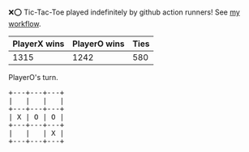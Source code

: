 :x::o: Tic-Tac-Toe played indefinitely by github action runners! See [my workflow](.github/workflows/play.yaml).

|PlayerX wins|PlayerO wins|Ties|
|-|-|-|
|1315|1242|580|

PlayerO's turn.

<pre>
+---+---+---+
|   |   |   |
+---+---+---+
| X | O | O |
+---+---+---+
|   |   | X |
+---+---+---+
</pre>